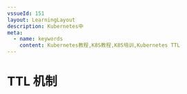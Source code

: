 ```yaml
---
vssueId: 151
layout: LearningLayout
description: Kubernetes中
meta:
  - name: keywords
    content: Kubernetes教程,K8S教程,K8S培训,Kubernetes TTL
---
```


# TTL 机制

<AdSenseTitle>

</AdSenseTitle>
